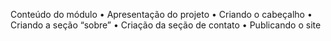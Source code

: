 Conteúdo do módulo
• Apresentação do projeto
• Criando o cabeçalho
• Criando a seção “sobre”
• Criação da seção de contato
• Publicando o site